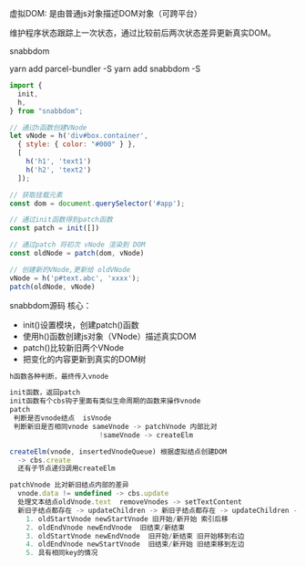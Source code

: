 虚拟DOM: 是由普通js对象描述DOM对象（可跨平台）

维护程序状态跟踪上一次状态，通过比较前后两次状态差异更新真实DOM。

snabbdom 

yarn add parcel-bundler -S
yarn add snabbdom -S

```js
import {
  init,
  h,
} from "snabbdom";

// 通过h函数创建VNode
let vNode = h('div#box.container',
  { style: { color: "#000" } },
  [
    h('h1', 'text1')
    h('h2', 'text2')
  ]);

// 获取挂载元素
const dom = document.querySelector('#app');

// 通过init函数得到patch函数
const patch = init([])

// 通过patch 将初次 vNode 渲染到 DOM
const oldNode = patch(dom, vNode)

// 创建新的VNode,更新给 oldVNode
vNode = h('p#text.abc', 'xxxx');
patch(oldNode, vNode)
```

snabbdom源码
核心：
- init()设置模块，创建patch()函数
- 使用h()函数创建js对象（VNode）描述真实DOM
- patch()比较新旧两个VNode
- 把变化的内容更新到真实的DOM树
```js
h函数各种判断，最终传入vnode

init函数，返回patch
init函数有个cbs钩子里面有类似生命周期的函数来操作vnode
patch
 判断是否vnode结点  isVnode
 判断新旧是否相同vnode sameVnode -> patchVnode 内部比对
                      !sameVnode -> createElm

createElm(vnode, insertedVnodeQueue) 根据虚拟结点创建DOM
  -> cbs.create
  还有子节点递归调用createElm

patchVnode 比对新旧结点内部的差异
  vnode.data != undefined -> cbs.update
  处理文本结点oldVnode.text  removeVnodes -> setTextContent
  新旧子结点都存在 -> updateChildren -> 新旧子结点都存在 -> updateChildren ->...
    1. oldStartVnode newStartVnode 旧开始/新开始 索引后移
    2. oldEndVnode newEndVnode  旧结束/新结束
    3. oldStartVnode newEndVnode  旧开始/新结束 旧开始移到右边
    4. oldEndVnode newStartVnode  旧结束/新开始 旧结束移到左边
    5. 具有相同key的情况

```
